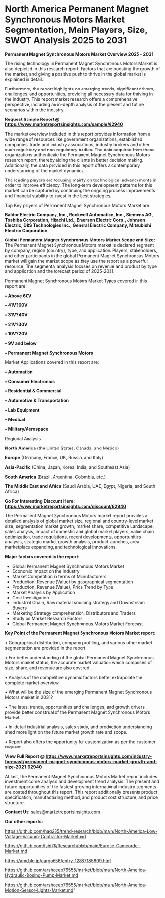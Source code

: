 # North America Permanent Magnet Synchronous Motors Market Segmentation, Main Players, Size, SWOT Analysis 2025 to 2031

<Strong> Permanent Magnet Synchronous Motors Market Overview 2025 - 2031</strong>

The rising technology in Permanent Magnet Synchronous Motors Market is also depicted in this research report. Factors that are boosting the growth of the market, and giving a positive push to thrive in the global market is explained in detail.

Furthermore, the report highlights on emerging trends, significant drivers, challenges, and opportunities, providing all necessary data for thriving in the industry. This report market research offers a comprehensive perspective, including an in-depth analysis of the present and future scenarios within the industry.

<strong>Request Sample Report @ <a href=https://www.marketreportsinsights.com/sample/62940>https://www.marketreportsinsights.com/sample/62940</a></strong>

The market overview included in this report provides information from a wide range of resources like government organizations, established companies, trade and industry associations, industry brokers and other such regulatory and non-regulatory bodies. The data acquired from these organizations authenticate the Permanent Magnet Synchronous Motors research report, thereby aiding the clients in better decision making. Additionally, the data provided in this report offers a contemporary understanding of the market dynamics.

The leading players are focusing mainly on technological advancements in order to improve efficiency. The long-term development patterns for this market can be captured by continuing the ongoing process improvements and financial stability to invest in the best strategies.

Top Key players of Permanent Magnet Synchronous Motors Market are:

<strong>Baldor Electric Company, Inc., Rockwell Automation, Inc., Siemens AG, Toshiba Corporation, Hitachi Ltd., Emerson Electric Corp., Johnson Electric, DRS Technologies Inc., General Electric Company, Mitsubishi Electric Corporation</strong>

<strong><b>Global Permanent Magnet Synchronous Motors Market Scope and Size:</b></strong>
The Permanent Magnet Synchronous Motors market is declared segment by company, region (country), type, and application. Players, stakeholders, and other participants in the global Permanent Magnet Synchronous Motors market will gain the market scope as they use the report as a powerful resource. The segmental analysis focuses on revenue and product by type and application and the forecast period of 2025-2031.

Permanent Magnet Synchronous Motors Market Types covered in this report are:

<strong>• Above 60V

• 41V?60V

• 31V?40V

• 21V?30V

• 10V?20V

• 9V and below

• Permanent Magnet Synchronous Motors</strong>

Market Applications covered in this report are:

<strong>• Automation

• Consumer Electronics

• Residential & Commercial

• Automotive & Transportation

• Lab Equipment

• Medical

• Military/Aerospace</strong> 

Regional Analysis

<strong>North America</strong> (the United States, Canada, and Mexico)

<strong>Europe</strong> (Germany, France, UK, Russia, and Italy)

<strong>Asia-Pacific</strong> (China, Japan, Korea, India, and Southeast Asia)

<strong>South America</strong> (Brazil, Argentina, Colombia, etc.)

<strong>The Middle East and Africa</strong> (Saudi Arabia, UAE, Egypt, Nigeria, and South Africa)

<strong>Go For Interesting Discount Here: <a href=https://www.marketreportsinsights.com/discount/62940>https://www.marketreportsinsights.com/discount/62940</a></strong>

The Permanent Magnet Synchronous Motors market report provides a detailed analysis of global market size, regional and country-level market size, segmentation market growth, market share, competitive Landscape, sales analysis, impact of domestic and global market players, value chain optimization, trade regulations, recent developments, opportunities analysis, strategic market growth analysis, product launches, area marketplace expanding, and technological innovations.

<strong><b>Major factors covered in the report:</b></strong>
<ul>
  <li>Global Permanent Magnet Synchronous Motors Market </li>
  <li>Economic Impact on the Industry</li>
  <li>Market Competition in terms of Manufacturers</li>
  <li>Production, Revenue (Value) by geographical segmentation</li>
  <li>Production, Revenue (Value), Price Trend by Type</li>
  <li>Market Analysis by Application</li>
  <li>Cost Investigation</li>
  <li>Industrial Chain, Raw material sourcing strategy and Downstream Buyers</li>
  <li>Marketing Strategy comprehension, Distributors and Traders</li>
  <li>Study on Market Research Factors</li>
  <li>Global Permanent Magnet Synchronous Motors Market Forecast</li>
</ul>

<strong><b>Key Point of the Permanent Magnet Synchronous Motors Market report:</b></strong>

• Geographical distribution, company profiling, and various other market segmentation are provided in the report.

• For better understanding of the global Permanent Magnet Synchronous Motors market status, the accurate market valuation which comprises of size, share, and revenue are also covered.

• Analysis of the competitive dynamic factors better extrapolate the complete market overview

• What will be the size of the emerging Permanent Magnet Synchronous Motors market in 2031?

• The latest trends, opportunities and challenges, and growth drivers provide better construal of the Permanent Magnet Synchronous Motors Market.

• In-detail industrial analysis, sales study, and production understanding shed more light on the future market growth rate and scope.

• Report also offers the opportunity for customization as per the customer request.

<strong><b>View Full Report @ <a href=https://www.marketreportsinsights.com/industry-forecast/permanent-magnet-synchronous-motors-market-growth-and-size-2021-62940>https://www.marketreportsinsights.com/industry-forecast/permanent-magnet-synchronous-motors-market-growth-and-size-2021-62940</a></b></strong>


At last, the Permanent Magnet Synchronous Motors Market report includes investment come analysis and development trend analysis. The present and future opportunities of the fastest growing international industry segments are coated throughout this report. This report additionally presents product specification, manufacturing method, and product cost structure, and price structure.

<strong>Contact Us:</strong>
sales@marketreportsinsights.com

<strong>Our other reports:</strong>

<a href=https://github.com/haq235/trend-research/blob/main/North-America-Low-Voltage-Vacuum-Contractor-Market.md>https://github.com/haq235/trend-research/blob/main/North-America-Low-Voltage-Vacuum-Contractor-Market.md</a>

<a href=https://github.com/Ishi78/Research/blob/main/Europe-Camcorder-Market.md>https://github.com/Ishi78/Research/blob/main/Europe-Camcorder-Market.md</a>

<a href=https://ameblo.jp/cargo656/entry-12887185809.html>https://ameblo.jp/cargo656/entry-12887185809.html</a>

<a href=https://github.com/arshdeep76555/market/blob/main/North-America-Hydraulic-Dosing-Pump-Market.md>https://github.com/arshdeep76555/market/blob/main/North-America-Hydraulic-Dosing-Pump-Market.md</a>

<a href=https://github.com/arshdeep76555/market/blob/main/North-America-Motion-Sensor-Lights-Market.md>https://github.com/arshdeep76555/market/blob/main/North-America-Motion-Sensor-Lights-Market.md</a>"
